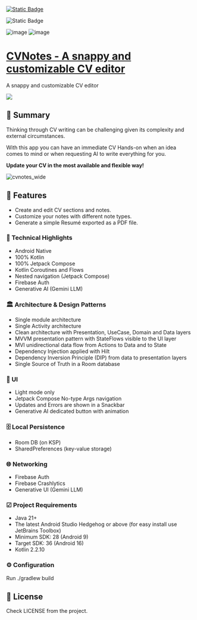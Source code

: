 [![Static Badge](https://img.shields.io/badge/release%20-%20v1.1.1%20-%20%231082C3)](https://github.com/revs87/cvnotes-and/releases/tag/v1.1.1)

![Static Badge](https://img.shields.io/badge/License%20-%20Apache%202.0%20-%20%231082C3)

![image](https://img.shields.io/badge/Kotlin-0095D5?&style=for-the-badge&logo=kotlin&logoColor=white)
![image](https://img.shields.io/badge/firebase-ffca28?style=for-the-badge&logo=firebase&logoColor=black)


# [CVNotes - A snappy and customizable CV editor](https://play.google.com/store/apps/details?id=pt.rvcoding.cvnotes)
A snappy and customizable CV editor

[<img src="https://lh3.googleusercontent.com/q1k2l5CwMV31JdDXcpN4Ey7O43PxnjAuZBTmcHEwQxVuv_2wCE2gAAQMWxwNUC2FYEOnYgFPOpw6kmHJWuEGeIBLTj9CuxcOEeU8UXyzWJq4NJM3lg=s0">](https://play.google.com/store/apps/details?id=pt.rvcoding.cvnotes)


## 📜 Summary

Thinking through CV writing can be challenging given its complexity and external circumstances.

With this app you can have an immediate CV Hands-on when an idea comes to mind or when requesting AI to write everything for you.

**Update your CV in the most available and flexible way!**

![cvnotes_wide](https://github.com/revs87/cvnotes-and/assets/556860/0ce3dd39-3b31-4e92-b39b-827c23ec5598)


## 📌 Features

- Create and edit CV sections and notes.
- Customize your notes with different note types.
- Generate a simple Resumé exported as a PDF file.


### 🚀 Technical Highlights
- Android Native
- 100% Kotlin
- 100% Jetpack Compose
- Kotlin Coroutines and Flows
- Nested navigation (Jetpack Compose)
- Firebase Auth
- Generative AI (Gemini LLM)


### 🏛️ Architecture & Design Patterns

- Single module architecture
- Single Activity architecture
- Clean architecture with Presentation, UseCase, Domain and Data layers
- MVVM presentation pattern with StateFlows visible to the UI layer
- MVI unidirectional data flow from Actions to Data and to State
- Dependency Injection applied with Hilt
- Dependency Inversion Principle (DIP) from data to presentation layers
- Single Source of Truth in a Room database


### 📲 UI

- Light mode only
- Jetpack Compose No-type Args navigation
- Updates and Errors are shown in a Snackbar
- Generative AI dedicated button with animation


### 🗄️ Local Persistence

- Room DB (on KSP)
- SharedPreferences (key-value storage)


### 🌐 Networking

- Firebase Auth
- Firebase Crashlytics
- Generative UI (Gemini LLM)


### ☑ Project Requirements

- Java 21+
- The latest Android Studio Hedgehog or above (for easy install use JetBrains Toolbox)
- Minimum SDK: 28 (Android 9)
- Target SDK: 36 (Android 16)
- Kotlin 2.2.10


### ⚙️ Configuration

Run ./gradlew build


## 🧾 License

Check LICENSE from the project.
